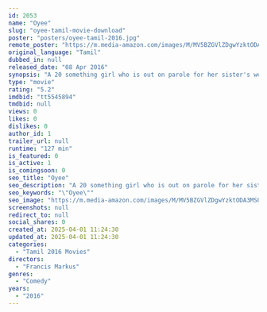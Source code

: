 ```yaml
---
id: 2053
name: "Oyee"
slug: "oyee-tamil-movie-download"
poster: "posters/oyee-tamil-2016.jpg"
remote_poster: "https://m.media-amazon.com/images/M/MV5BZGVlZDgwYzktODA3MS00ZGEyLTg1MjAtM2E0YmI0YmM2ODhlXkEyXkFqcGc@._V1_SX300.jpg"
original_language: "Tamil"
dubbed_in: null
released_date: "08 Apr 2016"
synopsis: "A 20 something girl who is out on parole for her sister's wedding, gets entangled in confusion after her visit to a joint family."
type: "movie"
rating: "5.2"
imdbid: "tt5545894"
tmdbid: null
views: 0
likes: 0
dislikes: 0
author_id: 1
trailer_url: null
runtime: "127 min"
is_featured: 0
is_active: 1
is_comingsoon: 0
seo_title: "Oyee"
seo_description: "A 20 something girl who is out on parole for her sister's wedding, gets entangled in confusion after her visit to a joint family."
seo_keywords: "\"Oyee\""
seo_image: "https://m.media-amazon.com/images/M/MV5BZGVlZDgwYzktODA3MS00ZGEyLTg1MjAtM2E0YmI0YmM2ODhlXkEyXkFqcGc@._V1_SX300.jpg"
screenshots: null
redirect_to: null
social_shares: 0
created_at: 2025-04-01 11:24:30
updated_at: 2025-04-01 11:24:30
categories:
  - "Tamil 2016 Movies"
directors:
  - "Francis Markus"
genres:
  - "Comedy"
years:
  - "2016"
---
```

